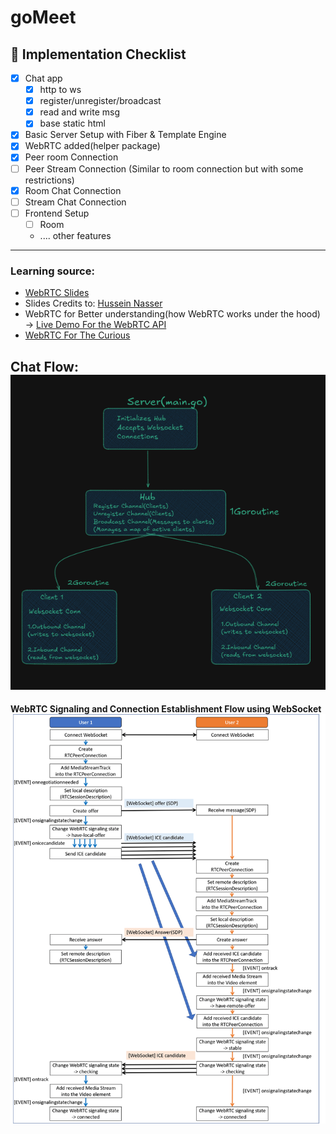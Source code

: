 # goMeet


## 🎯 Implementation Checklist

- [X] Chat app  
    - [X] http to ws
    - [X] register/unregister/broadcast
    - [X] read and write msg
    - [X] base static html
- [X] Basic Server Setup with Fiber & Template Engine
- [X] WebRTC added(helper package)
- [X] Peer room Connection
- [ ] Peer Stream Connection (Similar to room connection but with some restrictions)
- [X] Room Chat Connection
- [ ] Stream Chat Connection
- [ ] Frontend Setup
    - [ ] Room
    - .... other features

---
### Learning source:
- [WebRTC Slides](https://www.canva.com/design/DAGUMM1C5JQ/pwez02rC2mCP5obly4StsA/edit?utm_content=DAGUMM1C5JQ&utm_campaign=designshare&utm_medium=link2&utm_source=sharebutton) 
- Slides Credits to: [Hussein Nasser](https://www.youtube.com/@hnasr) 
- WebRTC for Better understanding(how WebRTC works under the hood) -> [Live Demo For the WebRTC API](https://webrtc.github.io/samples/src/content/peerconnection/multiple/)
- [WebRTC For The Curious](https://webrtcforthecurious.com/)

Chat Flow:
<br> 
![alt text](images/image.png)
---

**WebRTC Signaling and Connection Establishment Flow using WebSocket**
<br>
![image](images/image-2.png)

